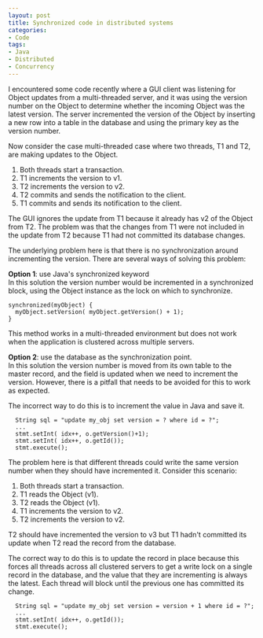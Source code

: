 ```yaml
---
layout: post
title: Synchronized code in distributed systems
categories:
- Code
tags: 
- Java
- Distributed
- Concurrency
---
```


I encountered some code recently where a GUI client was listening for Object
updates from a multi-threaded server, and it was using the version number on
the Object to determine whether the incoming Object was the latest version.
The server incremented the version of the Object by inserting a new row into a
table in the database and using the primary key as the version number.

Now consider the case multi-threaded case where two threads, T1 and T2, are
making updates to the Object.

  1. Both threads start a transaction.
  2. T1 increments the version to v1.
  3. T2 increments the version to v2.
  4. T2 commits and sends the notification to the client.
  5. T1 commits and sends its notification to the client.

The GUI ignores the update from T1 because it already has v2 of the Object
from T2. The problem was that the changes from T1 were not included in the
update from T2 because T1 had not committed its database changes.

The underlying problem here is that there is no synchronization around
incrementing the version. There are several ways of solving this problem:

**Option 1**: use Java's synchronized keyword  
In this solution the version number would be incremented in a synchronized
block, using the Object instance as the lock on which to synchronize.

    synchronized(myObject) {
      myObject.setVersion( myObject.getVersion() + 1);
    }
    
This method works in a multi-threaded environment but does not work when the
application is clustered across multiple servers.

**Option 2**: use the database as the synchronization point.  
In this solution the version number is moved from its own table to the master
record, and the field is updated when we need to increment the version.
However, there is a pitfall that needs to be avoided for this to work as
expected.

The incorrect way to do this is to increment the value in Java and save it.
    
      String sql = "update my_obj set version = ? where id = ?";
      ...
      stmt.setInt( idx++, o.getVersion()+1);
      stmt.setInt( idx++, o.getId());
      stmt.execute();

The problem here is that different threads could write the same version number
when they should have incremented it. Consider this scenario:

  1. Both threads start a transaction.
  2. T1 reads the Object (v1).
  3. T2 reads the Object (v1).
  4. T1 increments the version to v2.
  5. T2 increments the version to v2.

T2 should have incremented the version to v3 but T1 hadn't committed its
update when T2 read the record from the database.

The correct way to do this is to update the record in place because this
forces all threads across all clustered servers to get a write lock on a
single record in the database, and the value that they are incrementing is
always the latest. Each thread will block until the previous one has committed
its change.
    
      String sql = "update my_obj set version = version + 1 where id = ?";
      ...
      stmt.setInt( idx++, o.getId());
      stmt.execute();

